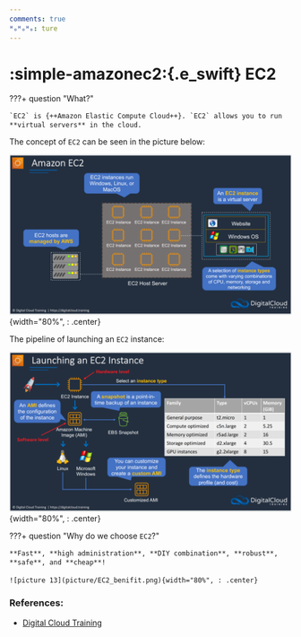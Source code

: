```yaml
---
comments: true
ᴴₒᴴₒᴴₒ: ture
---
```


# **:simple-amazonec2:{.e_swift} EC2**

???+ question "What?"

    `EC2` is {++Amazon Elastic Compute Cloud++}. `EC2` allows you to run **virtual servers** in the cloud.
    
The concept of `EC2` can be seen in the picture below:
    
![picture 11](picture/EC2_concept.png){width="80%", : .center}

The pipeline of launching an `EC2` instance:

![picture 12](picture/EC2_lauching.png){width="80%", : .center}

???+ question "Why do we choose `EC2`?"

    **Fast**, **high administration**, **DIY combination**, **robust**, **safe**, and **cheap**!

    ![picture 13](picture/EC2_benifit.png){width="80%", : .center}  


### **References:**

- [Digital Cloud Training](https://digitalcloud.training/)
